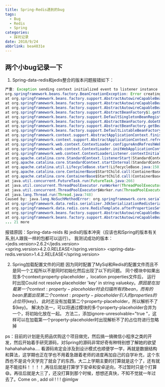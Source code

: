 ```yaml
---
title: Spring-Redis遇到的bug
tags:
  - Bug
  - Redis
  - Spring
categories:
  - 踩坑记录
date: 2018/9/24
abbrlink: bea4831e
---
```


##   两个小bug记录一下
1.  Spring-data-redis和jedis整合的版本问题报错如下：
```java
严重: Exception sending context initialized event to listener instance of class org.springframework.web.context.ContextLoaderListener
org.springframework.beans.factory.BeanCreationException: Error creating bean with name 'redisTemplate' defined in URL [jar:file:/E:/repository/com/pyg/pyg-common/0.0.1-SNAPSHOT/pyg-common-0.0.1-SNAPSHOT.jar!/spring/applicationContext-redis.xml]: Invocation of init method failed; nested exception is java.lang.NoSuchMethodError: org.springframework.core.serializer.support.DeserializingConverter.<init>(Ljava/lang/ClassLoader;)V
at org.springframework.beans.factory.support.AbstractAutowireCapableBeanFactory.initializeBean(AbstractAutowireCapableBeanFactory.java:1578)
at org.springframework.beans.factory.support.AbstractAutowireCapableBeanFactory.doCreateBean(AbstractAutowireCapableBeanFactory.java:545)
at org.springframework.beans.factory.support.AbstractAutowireCapableBeanFactory.createBean(AbstractAutowireCapableBeanFactory.java:482)
at org.springframework.beans.factory.support.AbstractBeanFactory$1.getObject(AbstractBeanFactory.java:305)
at org.springframework.beans.factory.support.DefaultSingletonBeanRegistry.getSingleton(DefaultSingletonBeanRegistry.java:230)
at org.springframework.beans.factory.support.AbstractBeanFactory.doGetBean(AbstractBeanFactory.java:301)
at org.springframework.beans.factory.support.AbstractBeanFactory.getBean(AbstractBeanFactory.java:196)
at org.springframework.beans.factory.support.DefaultListableBeanFactory.preInstantiateSingletons(DefaultListableBeanFactory.java:772)
at org.springframework.context.support.AbstractApplicationContext.finishBeanFactoryInitialization(AbstractApplicationContext.java:834)
at org.springframework.context.support.AbstractApplicationContext.refresh(AbstractApplicationContext.java:537)
at org.springframework.web.context.ContextLoader.configureAndRefreshWebApplicationContext(ContextLoader.java:446)
at org.springframework.web.context.ContextLoader.initWebApplicationContext(ContextLoader.java:328)
at org.springframework.web.context.ContextLoaderListener.contextInitialized(ContextLoaderListener.java:107)
at org.apache.catalina.core.StandardContext.listenerStart(StandardContext.java:4939)
at org.apache.catalina.core.StandardContext.startInternal(StandardContext.java:5434)
at org.apache.catalina.util.LifecycleBase.start(LifecycleBase.java:150)
at org.apache.catalina.core.ContainerBase$StartChild.call(ContainerBase.java:1559)
at org.apache.catalina.core.ContainerBase$StartChild.call(ContainerBase.java:1549)
at java.util.concurrent.FutureTask.run(FutureTask.java:266)
at java.util.concurrent.ThreadPoolExecutor.runWorker(ThreadPoolExecutor.java:1149)
at java.util.concurrent.ThreadPoolExecutor$Worker.run(ThreadPoolExecutor.java:624)
at java.lang.Thread.run(Thread.java:748)
Caused by: java.lang.NoSuchMethodError: org.springframework.core.serializer.support.DeserializingConverter.<init>(Ljava/lang/ClassLoader;)V
at org.springframework.data.redis.serializer.JdkSerializationRedisSerializer.<init>(JdkSerializationRedisSerializer.java:53)
at org.springframework.data.redis.core.RedisTemplate.afterPropertiesSet(RedisTemplate.java:117)
at org.springframework.beans.factory.support.AbstractAutowireCapableBeanFactory.invokeInitMethods(AbstractAutowireCapableBeanFactory.java:1637)
at org.springframework.beans.factory.support.AbstractAutowireCapableBeanFactory.initializeBean(AbstractAutowireCapableBeanFactory.java:1574)
... 21 more
```

 报错原因：Spring-data-reids 和 jedis的版本冲突（应该也和Spring的版本有关系,别人跟我一样的包都可以运行）。
我测试成功的版本：
<jedis.version>2.6.2</jedis.version>
<spring.version>4.2.0.RELEASE</spring.version>
<spring-data-redis.version>1.4.2.RELEASE</spring.version>

2. Spring加载配置文件的问题
因为同时配置了MySql和Redis的配置文件而且不是同一个工程所以不是同时初始化然后出现了以下的问题。
同个模块中如果出现多个context:property-placeholder ，location properties文件后， 运行时出现Could not resolve placeholder 'key' in string value${key}。原因是在加载第一个context:property-placeholder时 会扫描所有的bean，而有的bean里面出现第二个 context:property-placeholder引入的properties的占位符${key}， 此时还没有加载第二个property-placeholder，所以解析不了${key}。
解决办法一，可以将通过模块的多个property-placeholder合并为一个，将初始化放在一起。
方法二，添加ignore-unresolvable="true "，这样可以在加载第一个property-placeholder时出现解析不了的占位符进行忽略掉

ps：目前的计划是先把品优购这个项目做完，然后搞一搞微信小程序之类的开发，然后开始着手研究源码，对Spring的源码非常好奇有种特别想了解她的欲望hahahahahaha....  看源码肯定会涉及到设计模式也顺便学一学，再就是数据结构和算法，这学期也正在学也不用着急跟着老师的进度再加自己的自学补充，这个东西也不是说今天学完了就会了的东西，大二上学期主要的打算就是这个了，还有就是不能挂科！！！！,再往后就是打算学下安卓和安卓逆向，不过暂时只是个打算😄。再往后就是大三了，还没打算到那个时候，想想还真快，不知不觉就一年过去了。Come on , add oil ! ! ! @imlgw

